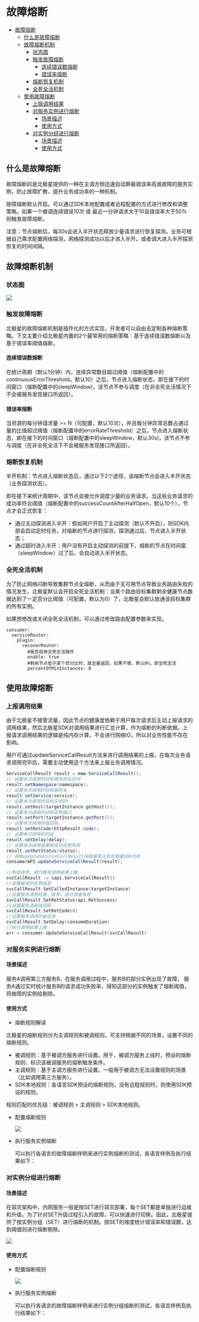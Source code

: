 

# 故障熔断

- [故障熔断](#故障熔断)
  - [什么是故障熔断](#什么是故障熔断)
  - [故障熔断机制](#故障熔断机制)
    - [状态图](#状态图)
    - [触发故障熔断](#触发故障熔断)
      - [连续错误数熔断](#连续错误数熔断)
      - [错误率熔断](#错误率熔断)
    - [熔断恢复机制](#熔断恢复机制)
    - [全死全活机制](#全死全活机制)
  - [使用故障熔断](#使用故障熔断)
    - [上报调用结果](#上报调用结果)
    - [对服务实例进行熔断](#对服务实例进行熔断)
      - [场景描述](#场景描述)
      - [使用方式](#使用方式)
    - [对实例分组进行熔断](#对实例分组进行熔断)
      - [场景描述](#场景描述-1)
      - [使用方式](#使用方式-1)

## 什么是故障熔断

故障熔断的是北极星提供的一种在主调方侧迅速自动屏蔽错误率高或故障的服务实例，防止故障扩散，提升业务成功率的一种机制。

故障熔断默认开启。可以通过SDK本地配置或者远程配置的方式进行修改和调整策略。如果一个被调连续错误10次 或 最近一分钟请求大于10且错误率大于50%  则触发故障熔断。

注意：节点熔断后，每30s会进入半开状态释放少量请求进行恢复探测，业务可根据自己需求配置网络探测，网络探测成功以后才进入半开。或者调大进入半开探测恢复的时间间隔。

## 故障熔断机制

### 状态图

![](图片/cb_flow.png)

### 触发故障熔断

北极星的故障熔断机制是插件化的方式实现，开发者可以自由去定制各种熔断策略。下文主要介绍北极星内置的2个最常用的熔断策略：基于连续错误数熔断以及基于错误率阈值熔断。

#### 连续错误数熔断

在统计周期（默认1分钟）内，连续异常数目超过阈值（熔断配置中的continuousErrorThreshold，默认10）之后，节点进入熔断状态，即在接下的时间窗口（熔断配置中的sleepWindow)，该节点不参与调度（在非全死全活情况下不会被服务发现接口所返回）。

#### 错误率熔断

当资源的每分钟请求量 >= N（可配置，默认10次），并且每分钟异常总数占通过量的比值超过阈值（熔断配置中的errorRateThreshold）之后，节点进入熔断状态，即在接下的时间窗口（熔断配置中的sleepWindow，默认30s)，该节点不参与调度（在非全死全活下不会被服务发现接口所返回）。

### 熔断恢复机制

半开机制：节点进入熔断状态后，通过以下2个途径，该熔断节点会进入半开状态（业务探测状态）。

即在接下来统计周期中，该节点会被允许调度少量的业务请求。当这些业务请求的成功率符合阈值（熔断配置中的successCountAfterHalfOpen，默认10个），节点才会正式恢复：

-  通过主动探测进入半开：假如用户开启了主动探测（默认不开启），则SDK内部会启动定时任务，对熔断的节点进行探测，探测通过后，节点进入半开状态；
- 通过超时进入半开：用户没有开启主动探测的前提下，熔断的节点在时间窗（sleepWindow）过了后，会自动进入半开状态。

### 全死全活机制

为了防止网络闪断导致集群节点全熔断，从而由于无可用节点导致业务路由失败的情况发生，北极星默认会开启全死全活机制：当某个路由目标集群剩余健康节点数据达到了一定百分比阈值（可配置，默认为0）了，北极星会默认放通该目标集群的所有实例。

如果想修改或关闭全死全活机制，可以通过修改路由配置参数来实现。

```
consumer:
  serviceRouter:
    plugin:
      recoverRouter:
        #是否启用全死全活插件
        enable: true
        #剩余节点低于某个百分比时，就全量返回，如果不填，默认0%，即全死全活
        percentOfMinInstances: 0
```

## 使用故障熔断

### 上报调用结果

由于北极星不接管流量，因此节点的健康度依赖于用户每次请求后主动上报请求的调用结果，然后北极星SDK对调用结果进行汇总计算，作为熔断的判断依据。上报请求调用结果的逻辑是纯内存计算，不会进行网络IO，所以对业务性能不存在影响。

用户可通过updateServiceCallResult方法来进行调用结果的上报，在每次业务请求调用完毕后，需要主动使用这个方法来上报业务调用情况。

```java
ServiceCallResult result = new ServiceCallResult();
// 设置本次调用的目标服务命名空间
result.setNamespace(namespace);
// 设置本次调用的目标服务名
result.setService(service);
// 设置本次调用的目标实例IP
result.setHost(targetInstance.getHost());
// 设置本次调用的目标实例端口
result.setPort(targetInstance.getPort());
// 设置本次调用的返回码
result.setRetCode(httpResult.code);
// 设置本次调用的时延
result.setDelay(delay);
// 设置本次调用结果是成功还是失败
result.setRetStatus(status);
// 调用updateServiceCallResult将结果写入到北极星SDK内存
consumerAPI.updateServiceCallResult(result);
```

```go
//构造请求，进行服务调用结果上报
svcCallResult := &api.ServiceCallResult{}
//设置被调的实例信息
svcCallResult.SetCalledInstance(targetInstance)
//设置服务调用结果，枚举，成功或者失败
svcCallResult.SetRetStatus(api.RetSuccess)
//设置服务调用返回码
svcCallResult.SetRetCode(0)
//设置服务调用时延信息
svcCallResult.SetDelay(consumeDuration)
//执行调用结果上报
err = consumer.UpdateServiceCallResult(svcCallResult)
```

### 对服务实例进行熔断

#### 场景描述

服务A调用第三方服务B，在服务调用过程中，服务B的部分实例出现了故障， 服务A通过实时统计服务B的请求成功失败率，得知这部分的实例触发了熔断阈值，将故障的实例给剔除。

#### 使用方式

- 熔断规则解读

北极星的熔断规则分为主调规则和被调规则，可支持根据不同的场景，设置不同的熔断规则。

  - 被调规则：基于被调方服务进行设置。用于，被调方服务上线时，预设的熔断规则，标识该被调服务的熔断触发条件。
  - 主调规则：基于主调方服务进行设置。一般用于被调方无法设置规则的场景（比如调用第三方服务）。
  - SDK本地规则：各语言SDK预设的熔断规则，没有远程规则时，则使用SDK预设的规则。

规则匹配的优先级：被调规则 > 主调规则 > SDK本地规则。

- 配置熔断规则

  ![](图片/instance_cb.png)

- 执行服务实例熔断

  可以执行各语言的故障熔断样例来进行实例熔断的测试，各语言样例及执行结果如下：


### 对实例分组进行熔断

#### 场景描述

在容灾架构中，内网服务一般是按SET进行容灾部署，每个SET都是单独进行运维和升级。为了针对SET升级过程引入的故障，可以快速进行切换。因此，北极星提供了按实例分组（SET）进行熔断的机制。按SET的维度统计错误率和错误数，达到阈值则进行熔断剔除。

  ![](图片/group_cb_arch.png)

#### 使用方式

- 配置熔断规则

  ![](图片/group_cb.png)

- 执行服务实例熔断

  可以执行各语言的故障熔断样例来进行实例分组熔断的测试，各语言样例及执行结果如下：



